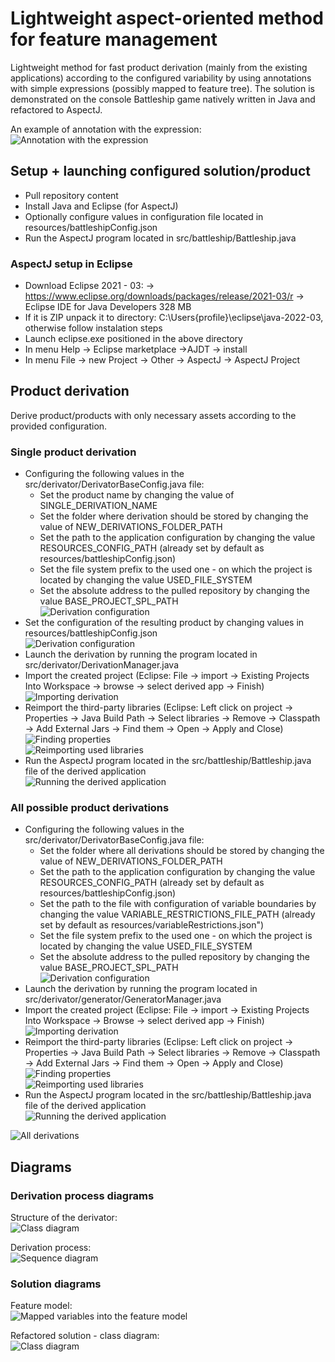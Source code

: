 # Lightweight aspect-oriented method for feature management  

Lightweight method for fast product derivation (mainly from the existing applications) according to the configured variability by using annotations with simple expressions (possibly mapped to feature tree). The solution is demonstrated on the console Battleship game natively written in Java and refactored to AspectJ.   

An example of annotation with the expression:  
![Annotation with the expression](/images/annotationWithExpression.bmp)  



## Setup + launching configured solution/product  

- Pull repository content  
- Install Java and Eclipse (for AspectJ)  
- Optionally configure values in configuration file located in resources/battleshipConfig.json  
- Run the AspectJ program located in src/battleship/Battleship.java  


### AspectJ setup in Eclipse

- Download Eclipse 2021 - 03: -> https://www.eclipse.org/downloads/packages/release/2021-03/r -> Eclipse IDE for Java Developers 328 MB   
- If it is ZIP unpack it to directory: C:\Users\{profile}\eclipse\java-2022-03, otherwise follow instalation steps  
- Launch eclipse.exe positioned in the above directory  
- In menu Help -> Eclipse marketplace ->AJDT -> install     
- In menu File -> new Project -> Other -> AspectJ -> AspectJ Project  



## Product derivation  

Derive product/products with only necessary assets according to the provided configuration.  


### Single product derivation  

- Configuring the following values in the src/derivator/DerivatorBaseConfig.java file:  
  - Set the product name by changing the value of SINGLE_DERIVATION_NAME  
  - Set the folder where derivation should be stored by changing the value of NEW_DERIVATIONS_FOLDER_PATH  
  - Set the path to the application configuration by changing the value RESOURCES_CONFIG_PATH (already set by default as resources/battleshipConfig.json)   
  - Set the file system prefix to the used one - on which the project is located by changing the value USED_FILE_SYSTEM  
  - Set the absolute address to the pulled repository by changing the value BASE_PROJECT_SPL_PATH   
  ![Derivation configuration](/images/derivationConfig.bmp)  
- Set the configuration of the resulting product by changing values in resources/battleshipConfig.json  
![Derivation configuration](/images/appConfig.bmp)  
- Launch the derivation by running the program located in src/derivator/DerivationManager.java  
- Import the created project (Eclipse: File -> import -> Existing Projects Into Workspace -> browse -> select derived app -> Finish)
![Importing derivation](/images/selectingLocationOfDerivedApp.bmp)  
- Reimport the third-party libraries (Eclipse: Left click on project -> Properties -> Java Build Path -> Select libraries -> Remove -> Classpath -> Add External Jars -> Find them -> Open -> Apply and Close)  
![Finding properties](/images/reloadingLibraries.bmp)  
![Reimporting used libraries](/images/removingLibrary.bmp)  
- Run the AspectJ program located in the src/battleship/Battleship.java file of the derived application  
![Running the derived application](/images/runningTheApp.bmp)  


### All possible product derivations

- Configuring the following values in the src/derivator/DerivatorBaseConfig.java file:  
  - Set the folder where all derivations should be stored by changing the value of NEW_DERIVATIONS_FOLDER_PATH  
  - Set the path to the application configuration by changing the value RESOURCES_CONFIG_PATH (already set by default as resources/battleshipConfig.json)  
  - Set the path to the file with configuration of variable boundaries by changing the value VARIABLE_RESTRICTIONS_FILE_PATH (already set by default as resources/variableRestrictions.json") 
  - Set the file system prefix to the used one - on which the project is located by changing the value USED_FILE_SYSTEM  
  - Set the absolute address to the pulled repository by changing the value BASE_PROJECT_SPL_PATH   
  ![Derivation configuration](/images/derivationConfig.bmp)  
- Launch the derivation by running the program located in src/derivator/generator/GeneratorManager.java    
- Import the created project (Eclipse: File -> import -> Existing Projects Into Workspace -> Browse -> select derived app -> Finish)
![Importing derivation](/images/selectingLocationOfDerivedApp.bmp)  
- Reimport the third-party libraries (Eclipse: Left click on project -> Properties -> Java Build Path -> Select libraries -> Remove -> Classpath -> Add External Jars -> Find them -> Open -> Apply and Close)  
![Finding properties](/images/reloadingLibraries.bmp)  
![Reimporting used libraries](/images/removingLibrary.bmp)  
- Run the AspectJ program located in the src/battleship/Battleship.java file of the derived application  
![Running the derived application](/images/runningTheApp.bmp)  

![All derivations](/images/allCases.png) 



## Diagrams  

### Derivation process diagrams  

Structure of the derivator:  
![Class diagram](/images/generatorClassTight.png) 

Derivation process:  
![Sequence diagram](/images/derivationProcessTight.png) 


### Solution diagrams 
Feature model:   
![Mapped variables into the feature model](/images/derivationRules.png)

Refactored solution - class diagram:  
![Class diagram](/images/refactoredSchema.png)